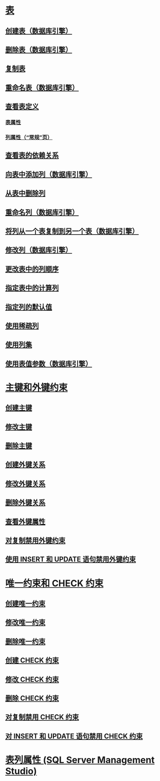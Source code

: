 # [表](tables.md)
## [创建表（数据库引擎）](create-tables-database-engine.md)
## [删除表（数据库引擎）](delete-tables-database-engine.md)
## [复制表](duplicate-tables.md)
## [重命名表（数据库引擎）](rename-tables-database-engine.md)  
## [查看表定义](view-the-table-definition.md)
### [表属性](table-properties-ssms.md)
### [列属性（“常规”页）](column-properties-general-page.md)
## [查看表的依赖关系](view-the-dependencies-of-a-table.md)
## [向表中添加列（数据库引擎）](add-columns-to-a-table-database-engine.md)
## [从表中删除列](delete-columns-from-a-table.md)
## [重命名列（数据库引擎）](rename-columns-database-engine.md)
## [将列从一个表复制到另一个表（数据库引擎）](copy-columns-from-one-table-to-another-database-engine.md)
## [修改列（数据库引擎）](modify-columns-database-engine.md)
## [更改表中的列顺序](change-column-order-in-a-table.md)
## [指定表中的计算列](specify-computed-columns-in-a-table.md)
## [指定列的默认值](specify-default-values-for-columns.md)
## [使用稀疏列](use-sparse-columns.md)
## [使用列集](use-column-sets.md)
## [使用表值参数（数据库引擎）](use-table-valued-parameters-database-engine.md)
# [主键和外键约束](primary-and-foreign-key-constraints.md)
## [创建主键](create-primary-keys.md)
## [修改主键](modify-primary-keys.md)
## [删除主键](delete-primary-keys.md)
## [创建外键关系](create-foreign-key-relationships.md)
## [修改外键关系](modify-foreign-key-relationships.md)
## [删除外键关系](delete-foreign-key-relationships.md)
## [查看外键属性](view-foreign-key-properties.md)
## [对复制禁用外键约束](disable-foreign-key-constraints-for-replication.md)
## [使用 INSERT 和 UPDATE 语句禁用外键约束](disable-foreign-key-constraints-with-insert-and-update-statements.md)
# [唯一约束和 CHECK 约束](unique-constraints-and-check-constraints.md)
## [创建唯一约束](create-unique-constraints.md)
## [修改唯一约束](modify-unique-constraints.md)
## [删除唯一约束](delete-unique-constraints.md)
## [创建 CHECK 约束](create-check-constraints.md)
## [修改 CHECK 约束](modify-check-constraints.md)
## [删除 CHECK 约束](delete-check-constraints.md)
## [对复制禁用 CHECK 约束](disable-check-constraints-for-replication.md)
## [对 INSERT 和 UPDATE 语句禁用 CHECK 约束](disable-check-constraints-with-insert-and-update-statements.md)
# [表列属性 (SQL Server Management Studio)](table-column-properties-sql-server-management-studio.md)
